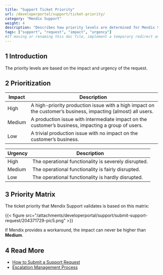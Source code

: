 ```yaml
---
title: "Support Ticket Priority"
url: /developerportal/support/ticket-priority/
category: "Mendix Support"
weight: 4
description: "Describes how priority levels are determined for Mendix Support."
tags: ["support", "request", "impact", "urgency"]
#If moving or renaming this doc file, implement a temporary redirect and let the respective team know they should update the URL in the product. See Mapping to Products for more details.
---
```


## 1 Introduction

The priority levels are based on the impact and urgency of the request.

## 2 Prioritization

| Impact  | Description |
| ------- | ------- |
| High    | A high-priority production issue with a high impact on the customer’s business, impacting (almost) all users. |
| Medium  | A production issue with intermediate impact on the customer’s business, impacting a group of users. |
| Low     | A trivial production issue with no impact on the customer’s business. |

| Urgency | Description |
| ------- | ------- |
| High    | The operational functionality is severely disrupted. |
| Medium  | The operational functionality is fairly disrupted. |
| Low     | The operational functionality is hardly disrupted. |

## 3 Priority Matrix

The ticket priority that Mendix Support validates is based on this matrix:

{{< figure src="/attachments/developerportal/support/submit-support-request/204371729-pic5.png" >}}

If Mendix provides a workaround, the impact can never be higher than **Medium**.

## 4 Read More

* [How to Submit a Support Request](/developerportal/support/submit-support-request/)
* [Escalation Management Process](/developerportal/support/escalation-management-process/)
